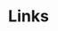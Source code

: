 ---
title: Links
links:
  - title: 四火的唠叨
    description: 四火的技术博客网站
    website: https://www.raychase.net/allarticles
menu:
    main: 
        weight: -50
        params:
            icon: link

comments: true
---